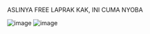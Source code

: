 ASLINYA FREE LAPRAK KAK, INI CUMA NYOBA

![image](https://github.com/user-attachments/assets/b83a2f89-eaec-4a68-a251-829f73a571d3)
![image](https://github.com/user-attachments/assets/932dd4da-5b1e-45e2-817e-06e965e551f2)
